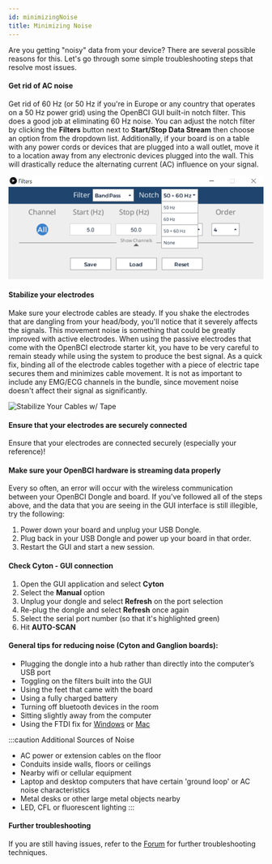 ```yaml
---
id: minimizingNoise
title: Minimizing Noise
---
```


Are you getting "noisy" data from your device? There are several possible reasons for this. Let's go through some simple troubleshooting steps that resolve most issues.

#### Get rid of AC noise

Get rid of 60 Hz (or 50 Hz if you're in Europe or any country that operates on a 50 Hz power grid) using the OpenBCI GUI built-in notch filter. This does a good job at eliminating 60 Hz noise. You can adjust the notch filter by clicking the **Filters** button next to **Start/Stop Data Stream** then choose an option from the dropdown list. Additionally, if your board is on a table with any power cords or devices that are plugged into a wall outlet, move it to a location away from any electronic devices plugged into the wall. This will drastically reduce the alternating current (AC) influence on your signal.

![Notch Filter](../assets/GettingStartedImages/filters_UI.PNG)

#### Stabilize your electrodes

Make sure your electrode cables are steady. If you shake the electrodes that are dangling from your head/body, you'll notice that it severely affects the signals. This movement noise is something that could be greatly improved with active electrodes. When using the passive electrodes that come with the OpenBCI electrode starter kit, you have to be very careful to remain steady while using the system to produce the best signal. As a quick fix, binding all of the electrode cables together with a piece of electric tape secures them and minimizes cable movement. It is not as important to include any EMG/ECG channels in the bundle, since movement noise doesn't affect their signal as significantly.

![Stabilize Your Cables w/ Tape](../assets/GettingStartedImages/secureCables.JPG)

#### Ensure that your electrodes are securely connected

Ensure that your electrodes are connected securely (especially your reference)!

#### Make sure your OpenBCI hardware is streaming data properly

Every so often, an error will occur with the wireless communication between your OpenBCI Dongle and board. If you've followed all of the steps above, and the data that you are seeing in the GUI interface is still illegible, try the following:

1. Power down your board and unplug your USB Dongle.
2. Plug back in your USB Dongle and power up your board in that order. 
3. Restart the GUI and start a new session.

#### Check Cyton - GUI connection
1. Open the GUI application and select **Cyton**
2. Select the **Manual** option
3. Unplug your dongle and select **Refresh** on the port selection
4. Re-plug the dongle and select **Refresh** once again
5. Select the serial port number (so that it's highlighted green)
6. Hit **AUTO-SCAN**
 
#### General tips for reducing noise (Cyton and Ganglion boards):
* Plugging the dongle into a hub rather than directly into the computer’s USB port
* Toggling on the filters built into the GUI
* Using the feet that came with the board
* Using a fully charged battery
* Turning off bluetooth devices in the room
* Sitting slightly away from the computer
* Using the FTDI fix for [Windows](https://docs.openbci.com/Troubleshooting/FTDI_Fix_Windows/) or [Mac](https://docs.openbci.com/Troubleshooting/FTDI_Fix_Mac/)

:::caution Additional Sources of Noise
* AC power or extension cables on the floor
* Conduits inside walls, floors or ceilings
* Nearby wifi or cellular equipment
* Laptop and desktop computers that have certain 'ground loop' or AC noise characteristics
* Metal desks or other large metal objects nearby
* LED, CFL or fluorescent lighting
:::


#### Further troubleshooting

If you are still having issues, refer to the [Forum](https://openbci.com/forum/) for further troubleshooting techniques.
